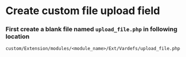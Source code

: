 # Create custom file upload field

### First create a blank file named `upload_file.php` in following location

    custom/Extension/modules/<module_name>/Ext/Vardefs/upload_file.php


